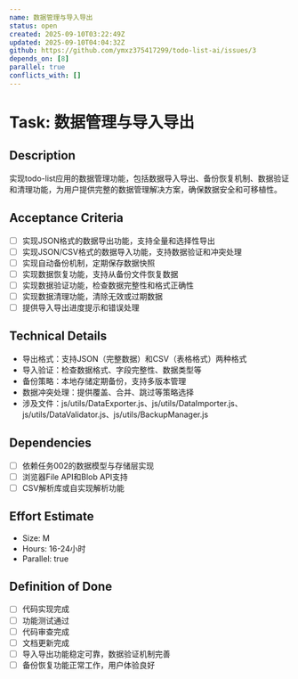 ```yaml
---
name: 数据管理与导入导出
status: open
created: 2025-09-10T03:22:49Z
updated: 2025-09-10T04:04:32Z
github: https://github.com/ymxz375417299/todo-list-ai/issues/3
depends_on: [8]
parallel: true
conflicts_with: []
---
```


# Task: 数据管理与导入导出

## Description
实现todo-list应用的数据管理功能，包括数据导入导出、备份恢复机制、数据验证和清理功能，为用户提供完整的数据管理解决方案，确保数据安全和可移植性。

## Acceptance Criteria
- [ ] 实现JSON格式的数据导出功能，支持全量和选择性导出
- [ ] 实现JSON/CSV格式的数据导入功能，支持数据验证和冲突处理
- [ ] 实现自动备份机制，定期保存数据快照
- [ ] 实现数据恢复功能，支持从备份文件恢复数据
- [ ] 实现数据验证功能，检查数据完整性和格式正确性
- [ ] 实现数据清理功能，清除无效或过期数据
- [ ] 提供导入导出进度提示和错误处理

## Technical Details
- 导出格式：支持JSON（完整数据）和CSV（表格格式）两种格式
- 导入验证：检查数据格式、字段完整性、数据类型等
- 备份策略：本地存储定期备份，支持多版本管理
- 数据冲突处理：提供覆盖、合并、跳过等策略选择
- 涉及文件：js/utils/DataExporter.js、js/utils/DataImporter.js、js/utils/DataValidator.js、js/utils/BackupManager.js

## Dependencies
- [ ] 依赖任务002的数据模型与存储层实现
- [ ] 浏览器File API和Blob API支持
- [ ] CSV解析库或自实现解析功能

## Effort Estimate
- Size: M
- Hours: 16-24小时
- Parallel: true

## Definition of Done
- [ ] 代码实现完成
- [ ] 功能测试通过
- [ ] 代码审查完成
- [ ] 文档更新完成
- [ ] 导入导出功能稳定可靠，数据验证机制完善
- [ ] 备份恢复功能正常工作，用户体验良好

